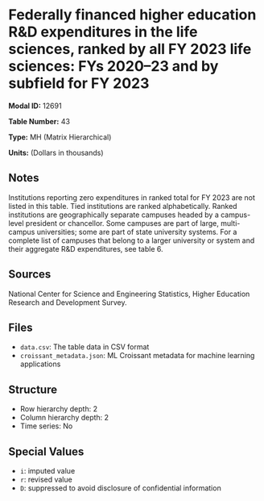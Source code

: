 # Federally financed higher education R&D expenditures in the life sciences, ranked by all FY 2023 life sciences: FYs 2020&#8211;23 and by subfield for FY 2023

**Modal ID:** 12691

**Table Number:** 43

**Type:** MH (Matrix Hierarchical)

**Units:** (Dollars in thousands)

## Notes

Institutions reporting zero expenditures in ranked total for FY 2023 are not listed in this table. Tied institutions are ranked alphabetically. Ranked institutions are geographically separate campuses headed by a campus-level president or chancellor. Some campuses are part of large, multi-campus universities; some are part of state university systems. For a complete list of campuses that belong to a larger university or system and their aggregate R&D expenditures, see table 6.

## Sources

National Center for Science and Engineering Statistics, Higher Education Research and Development Survey.

## Files

- `data.csv`: The table data in CSV format
- `croissant_metadata.json`: ML Croissant metadata for machine learning applications

## Structure

- Row hierarchy depth: 2
- Column hierarchy depth: 2
- Time series: No

## Special Values

- `i`: imputed value
- `r`: revised value
- `D`: suppressed to avoid disclosure of confidential information
